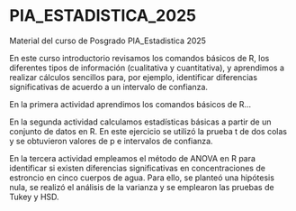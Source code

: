 # PIA_ESTADISTICA_2025
Material del curso de Posgrado PIA_Estadistica 2025

En este curso introductorio revisamos los comandos básicos de R, los diferentes tipos de información (cualitativa y cuantitativa), y aprendimos a realizar cálculos sencillos para, por ejemplo, identificar diferencias significativas de acuerdo a un intervalo de confianza.


En la primera actividad aprendimos los comandos básicos de R...

En la segunda actividad calculamos estadísticas básicas a partir de un conjunto de datos en R. En este ejercicio se utilizó la prueba t de dos colas y se obtuvieron valores de p e intervalos de confianza.

En la tercera actividad empleamos el método de ANOVA en R para identificar si existen diferencias significativas en concentraciones de estroncio en cinco cuerpos de agua. Para ello, se planteó una hipótesis nula, se realizó el análisis de la varianza y se emplearon las pruebas de Tukey y HSD.
